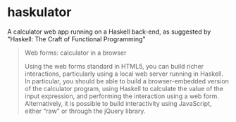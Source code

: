 haskulator
==========

A calculator web app running on a Haskell back-end, as suggested by "Haskell: The Craft of Functional Programming"

> Web forms: calculator in a browser
>
> Using the web forms standard in HTML5, you can build richer interactions,
> particularly using a local web server running in Haskell. In particular,
> you should be able to build a browser-embedded version of the calculator program,
> using Haskell to calculate the value of the input expression, and performing the 
> interaction using a web form. Alternatively, it is possible to build interactivity
> using JavaScript, either “raw” or through the jQuery library.
